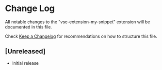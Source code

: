 # Change Log

All notable changes to the "vsc-extension-my-snippet" extension will be documented in this file.

Check [Keep a Changelog](http://keepachangelog.com/) for recommendations on how to structure this file.

## [Unreleased]

- Initial release